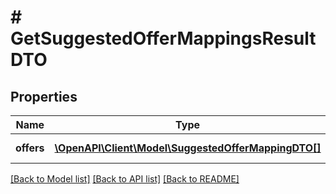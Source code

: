 # # GetSuggestedOfferMappingsResultDTO

## Properties

Name | Type | Description | Notes
------------ | ------------- | ------------- | -------------
**offers** | [**\OpenAPI\Client\Model\SuggestedOfferMappingDTO[]**](SuggestedOfferMappingDTO.md) | Список товаров. |

[[Back to Model list]](../../README.md#models) [[Back to API list]](../../README.md#endpoints) [[Back to README]](../../README.md)
